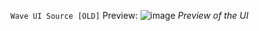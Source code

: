 `Wave UI Source [OLD]`
Preview:
![image](https://github.com/user-attachments/assets/380f8415-de2a-4847-b16d-ebfaa0a61caf)
*Preview of the UI*

